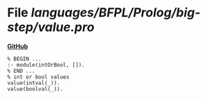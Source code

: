 # File _languages/BFPL/Prolog/big-step/value.pro_
**[GitHub](https://github.com/softlang/yas/blob/master/languages/BFPL/Prolog/big-step/value.pro)**
```
% BEGIN ...
:- module(intOrBool, []).
% END ...
% int or bool values
value(intval(_)).
value(boolval(_)).
```
